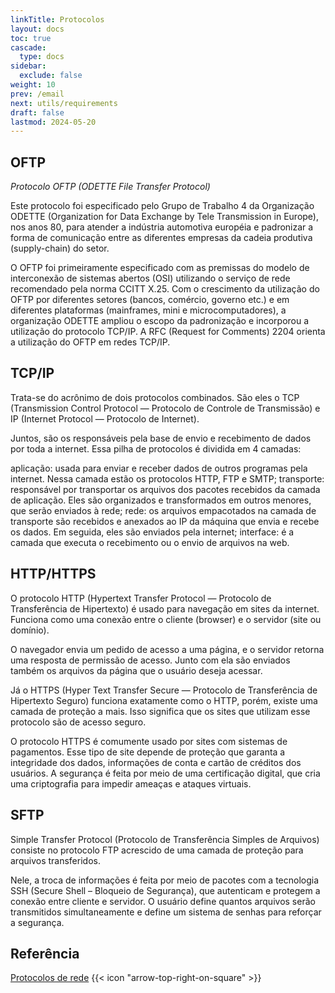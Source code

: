 ```yaml
---
linkTitle: Protocolos
layout: docs
toc: true
cascade:
  type: docs
sidebar:
  exclude: false
weight: 10
prev: /email
next: utils/requirements
draft: false
lastmod: 2024-05-20
---
```

## OFTP

*Protocolo OFTP (ODETTE File Transfer Protocol)*

Este protocolo foi especificado pelo Grupo de Trabalho 4 da Organização ODETTE (Organization for Data Exchange by Tele Transmission in Europe), nos anos 80, para atender a indústria automotiva européia e padronizar a forma de comunicação entre as diferentes empresas da cadeia produtiva (supply-chain) do setor.

O OFTP foi primeiramente especificado com as premissas do modelo de interconexão de sistemas abertos (OSI) utilizando o serviço de rede recomendado pela norma CCITT X.25. Com o crescimento da utilização do OFTP por diferentes setores (bancos, comércio, governo etc.) e em diferentes plataformas (mainframes, mini e microcomputadores), a organização ODETTE ampliou o escopo da padronização e incorporou a utilização do protocolo TCP/IP. A RFC (Request for Comments) 2204 orienta a utilização do OFTP em redes TCP/IP.

## TCP/IP

Trata-se do acrônimo de dois protocolos combinados. São eles o TCP (Transmission Control Protocol — Protocolo de Controle de Transmissão) e IP (Internet Protocol — Protocolo de Internet).

Juntos, são os responsáveis pela base de envio e recebimento de dados por toda a internet. Essa pilha de protocolos é dividida em 4 camadas:

aplicação: usada para enviar e receber dados de outros programas pela internet. Nessa camada estão os protocolos HTTP, FTP e SMTP;
transporte: responsável por transportar os arquivos dos pacotes recebidos da camada de aplicação. Eles são organizados e transformados em outros menores, que serão enviados à rede;
rede: os arquivos empacotados na camada de transporte são recebidos e anexados ao IP da máquina que envia e recebe os dados. Em seguida, eles são enviados pela internet;
interface: é a camada que executa o recebimento ou o envio de arquivos na web.

## HTTP/HTTPS

O protocolo HTTP (Hypertext Transfer Protocol — Protocolo de Transferência de Hipertexto) é usado para navegação em sites da internet. Funciona como uma conexão entre o cliente (browser) e o servidor (site ou domínio).

O navegador envia um pedido de acesso a uma página, e o servidor retorna uma resposta de permissão de acesso. Junto com ela são enviados também os arquivos da página que o usuário deseja acessar.

Já o HTTPS (Hyper Text Transfer Secure — Protocolo de Transferência de Hipertexto Seguro) funciona exatamente como o HTTP, porém, existe uma camada de proteção a mais. Isso significa que os sites que utilizam esse protocolo são de acesso seguro.

O protocolo HTTPS é comumente usado por sites com sistemas de pagamentos. Esse tipo de site depende de proteção que garanta a integridade dos dados, informações de conta e cartão de créditos dos usuários. A segurança é feita por meio de uma certificação digital, que cria uma criptografia para impedir ameaças e ataques virtuais.

## SFTP

Simple Transfer Protocol (Protocolo de Transferência Simples de Arquivos) consiste no protocolo FTP acrescido de uma camada de proteção para arquivos transferidos.

Nele, a troca de informações é feita por meio de pacotes com a tecnologia SSH (Secure Shell – Bloqueio de Segurança), que autenticam e protegem a conexão entre cliente e servidor. O usuário define quantos arquivos serão transmitidos simultaneamente e define um sistema de senhas para reforçar a segurança.

## Referência

<!-- [Protocolos de rede](https://www.opservices.com.br/protocolos-de-rede/) -->

<a href="https://www.opservices.com.br/protocolos-de-rede/" target="_blank">Protocolos de rede</a> {{< icon "arrow-top-right-on-square" >}} &nbsp;
